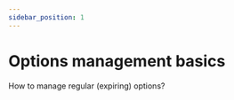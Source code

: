 ```yaml
---
sidebar_position: 1
---
```


# Options management basics
How to manage regular (expiring) options?

